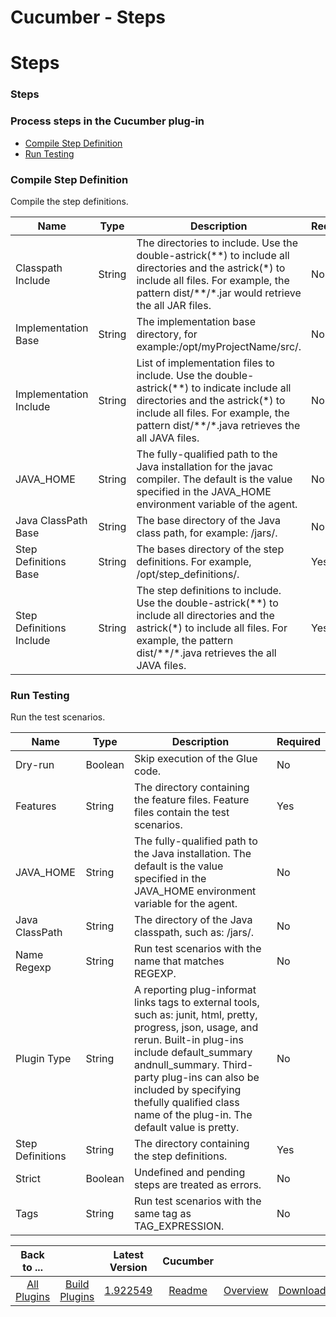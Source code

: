 
Cucumber - Steps
================

# Steps



### Steps




 



### Process steps in the Cucumber plug-in


* [Compile Step Definition](#compile_step_definition)
* [Run Testing](#run_testing)




### Compile Step Definition


Compile the step definitions.




| Name | Type | Description | Required |
| --- | --- | --- | --- |
| Classpath Include | String | The directories to include. Use the double-astrick(\*\*) to include all directories and the astrick(\*) to include all files. For example, the pattern dist/\*\*/\*.jar would retrieve the all JAR files. | No |
| Implementation Base | String | The implementation base directory, for example:/opt/myProjectName/src/. | No |
| Implementation Include | String | List of implementation files to include. Use the double-astrick(\*\*) to indicate include all directories and the astrick(\*) to include all files. For example, the pattern dist/\*\*/\*.java retrieves the all JAVA files. | No |
| JAVA\_HOME | String | The fully-qualified path to the Java installation for the javac compiler. The default is the value specified in the JAVA\_HOME environment variable of the agent. | No |
| Java ClassPath Base | String | The base directory of the Java class path, for example: /jars/. | No |
| Step Definitions Base | String | The bases directory of the step definitions. For example, /opt/step\_definitions/. | Yes |
| Step Definitions Include | String | The step definitions to include. Use the double-astrick(\*\*) to include all directories and the astrick(\*) to include all files. For example, the pattern dist/\*\*/\*.java retrieves the all JAVA files. | Yes |


### Run Testing


Run the test scenarios.




| Name | Type | Description | Required |
| --- | --- | --- | --- |
| Dry-run | Boolean | Skip execution of the Glue code. | No |
| Features | String | The directory containing the feature files. Feature files contain the test scenarios. | Yes |
| JAVA\_HOME | String | The fully-qualified path to the Java installation. The default is the value specified in the JAVA\_HOME environment variable for the agent. | No |
| Java ClassPath | String | The directory of the Java classpath, such as: /jars/. | No |
| Name Regexp | String | Run test scenarios with the name that matches REGEXP. | No |
| Plugin Type | String | A reporting plug-informat links tags to external tools, such as: junit, html, pretty, progress, json, usage, and rerun. Built-in plug-ins include default\_summary andnull\_summary. Third-party plug-ins can also be included by specifying thefully qualified class name of the plug-in. The default value is pretty. | No |
| Step Definitions | String | The directory containing the step definitions. | Yes |
| Strict | Boolean | Undefined and pending steps are treated as errors. | No |
| Tags | String | Run test scenarios with the same tag as TAG\_EXPRESSION. | No |





|Back to ...||Latest Version|Cucumber |||
| :---: | :---: | :---: | :---: | :---: | :---: |
|[All Plugins](../../index.md)|[Build Plugins](../README.md)|[1.922549](https://raw.githubusercontent.com/UrbanCode/IBM-UCB-PLUGINS/main/files/Cucumber/Cucumber-1.922549.zip)|[Readme](README.md)|[Overview](overview.md)|[Downloads](downloads.md)|
